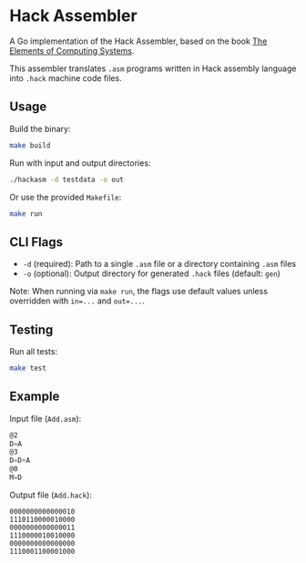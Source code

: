 # Hack Assembler

A Go implementation of the Hack Assembler, based on the book [The Elements of Computing Systems](https://www.nand2tetris.org/).

This assembler translates `.asm` programs written in Hack assembly language into `.hack` machine code files.

## Usage

Build the binary:

```bash
make build
```

Run with input and output directories:

```bash
./hackasm -d testdata -o out
```

Or use the provided `Makefile`:

```bash
make run
```

## CLI Flags

- `-d` (required): Path to a single `.asm` file or a directory containing `.asm` files
- `-o` (optional): Output directory for generated `.hack` files (default: `gen`)

Note: When running via `make run`, the flags use default values unless overridden with `in=...` and `out=...`.

## Testing

Run all tests:

```bash
make test
```

## Example

Input file (`Add.asm`):

```asm
@2
D=A
@3
D=D+A
@0
M=D
```

Output file (`Add.hack`):

```text
0000000000000010
1110110000010000
0000000000000011
1110000010010000
0000000000000000
1110001100001000
```